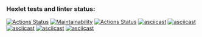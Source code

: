 ### Hexlet tests and linter status:
[![Actions Status](https://github.com/popov76/frontend-project-lvl1/workflows/hexlet-check/badge.svg)](https://github.com/popov76/frontend-project-lvl1/actions)
[![Maintainability](https://api.codeclimate.com/v1/badges/a99a88d28ad37a79dbf6/maintainability)](https://codeclimate.com/github/popov76/frontend-project-lvl1/maintainability)
[![Actions Status](https://github.com/popov76/frontend-project-lvl1/workflows/make-lint/badge.svg)](https://github.com/popov76/frontend-project-lvl1/actions)
[![asciicast](https://asciinema.org/a/458049.svg)](https://asciinema.org/a/458049)
[![asciicast](https://asciinema.org/a/ult55ldsFSDs49KnbxJbmeS4n.svg)](https://asciinema.org/a/ult55ldsFSDs49KnbxJbmeS4n)
[![asciicast](https://asciinema.org/a/yMIhcA8QqWNeSgpy3AmkNRv09.svg)](https://asciinema.org/a/yMIhcA8QqWNeSgpy3AmkNRv09)
[![asciicast](https://asciinema.org/a/B7HzIpgwvjnf6sG5USVUouUi7.svg)](https://asciinema.org/a/B7HzIpgwvjnf6sG5USVUouUi7)
[![asciicast](https://asciinema.org/a/TTBixP54BzM7Z4Pxfn253NBj8.svg)](https://asciinema.org/a/TTBixP54BzM7Z4Pxfn253NBj8)
